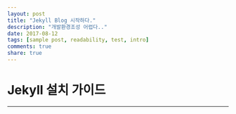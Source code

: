 ```yaml
---
layout: post
title: "Jekyll Blog 시작하다."
description: "개발환경조성 어렵다.."
date: 2017-08-12
tags: [sample post, readability, test, intro]
comments: true
share: true
---
```


# Jekyll 설치 가이드  

---
